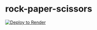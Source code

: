 # rock-paper-scissors
[![Deploy to Render](https://render.com/images/deploy-to-render-button.svg)](https://render.com/deploy)
